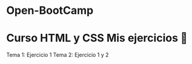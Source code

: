 # Open-BootCamp
<h1>Curso HTML y CSS Mis ejercicios 🚀</h1>

Tema 1:	 Ejercicio 1
Tema 2:	 Ejercicio 1 y 2


